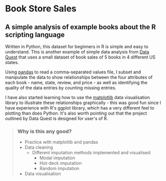 # Book Store Sales

## A simple analysis of example books about the R scripting language

Written in Python, this dataset for beginners in R is simple and easy to understand. This is another example of simple data analysis from [Data Quest](app.dataquest.io/c/88/m/498/guided-project%3A-creating-an-efficient-data-analysis-workflow/) that uses a small dataset of book sales of 5 books in 4 different US states.

Using [pandas](https://pandas.pydata.org) to read a comma-separated values file, I subset and manipulate the data to show relationships between the four attributes of each book - name, state, review, and price - as well as identifying the quality of the data entries by counting missing entries.

I have also started learning how to use the [matplotlib](https://matplotlib.org) data visualisation library to illustrate these relationships graphically - this was good fun since I have experience with R's ggplot library, which has a very different feel to plotting than does Python. It's also worth pointing out that the project outlined by Data Quest is designed for user's of R.

>### Why is this any good?
>
>- Practice with matplotlib and pandas
>- Data cleaning
>   - Different imputation methods implemented and visualised:
>     - Modal imputation
>     - Hot-deck imputation
>     - Random imputation
>- Data visualisation
